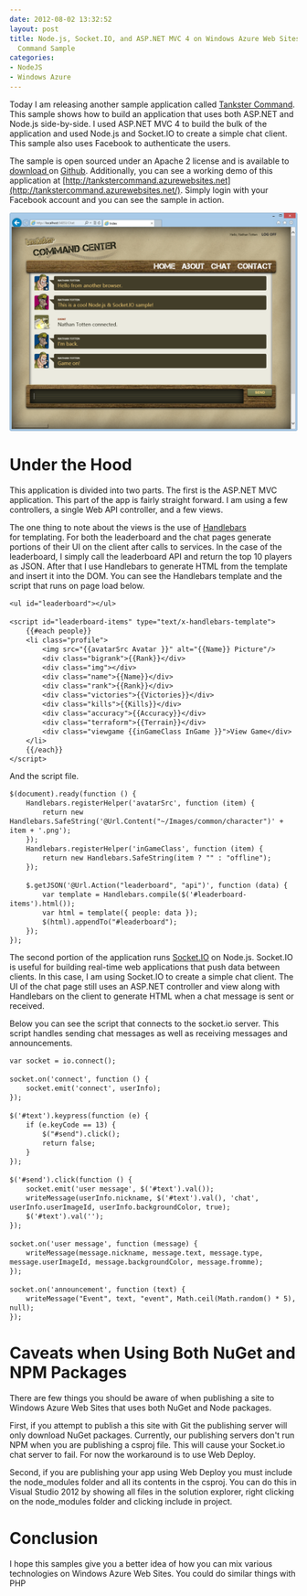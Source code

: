 ```yaml
---
date: 2012-08-02 13:32:52
layout: post
title: Node.js, Socket.IO, and ASP.NET MVC 4 on Windows Azure Web Sites - Tankster
  Command Sample
categories:
- NodeJS
- Windows Azure
---
```


Today I am releasing another sample application called [Tankster Command](https://github.com/WindowsAzure-Samples/TanksterCommand). This sample shows how to build an application that uses both ASP.NET and Node.js side-by-side. I used ASP.NET MVC 4 to build the bulk of the application and used Node.js and Socket.IO to create a simple chat client. This sample also uses Facebook to authenticate the users.

The sample is open sourced under an Apache 2 license and is available to [download ](https://github.com/WindowsAzure-Samples/TanksterCommand/zipball/master) on [Github](https://github.com/WindowsAzure-Samples/TanksterCommand). Additionally, you can see a working demo of this application at [http://tankstercommand.azurewebsites.net](http://tankstercommand.azurewebsites.net/). Simply login with your Facebook account and you can see the sample in action.

[![](/images/2012/08/chatpage.png)](/images/2012/08/chatpage.png)


# Under the Hood

This application is divided into two parts. The first is the ASP.NET MVC application. This part of the app is fairly straight forward. I am using a few controllers, a single Web API controller, and a few views.

The one thing to note about the views is the use of [Handlebars ](http://handlebarsjs.com/) for templating. For both the leaderboard and the chat pages generate portions of their UI on the client after calls to services. In the case of the leaderboard, I simply call the leaderboard API and return the top 10 players as JSON. After that I use Handlebars to generate HTML from the template and insert it into the DOM. You can see the Handlebars template and the script that runs on page load below.

	<ul id="leaderboard"></ul>
 
	<script id="leaderboard-items" type="text/x-handlebars-template">
		{{#each people}}
		<li class="profile">
			<img src="{{avatarSrc Avatar }}" alt="{{Name}} Picture"/>
			<div class="bigrank">{{Rank}}</div>
			<div class="img"></div>
			<div class="name">{{Name}}</div>
			<div class="rank">{{Rank}}</div>
			<div class="victories">{{Victories}}</div>
			<div class="kills">{{Kills}}</div>
			<div class="accuracy">{{Accuracy}}</div>
			<div class="terraform">{{Terrain}}</div>
			<div class="viewgame {{inGameClass InGame }}">View Game</div>
		</li>
		{{/each}}
	</script>

And the script file.

	$(document).ready(function () {
		Handlebars.registerHelper('avatarSrc', function (item) {
			return new Handlebars.SafeString('@Url.Content("~/Images/common/character")' + item + '.png');
		});
		Handlebars.registerHelper('inGameClass', function (item) {
			return new Handlebars.SafeString(item ? "" : "offline");
		});
 
		$.getJSON('@Url.Action("leaderboard", "api")', function (data) {
			var template = Handlebars.compile($('#leaderboard-items').html());
			var html = template({ people: data });
			$(html).appendTo("#leaderboard");
		});
	});

The second portion of the application runs [Socket.IO](http://socket.io/) on Node.js. Socket.IO is useful for building real-time web applications that push data between clients. In this case, I am using Socket.IO to create a simple chat client. The UI of the chat page still uses an ASP.NET controller and view along with Handlebars on the client to generate HTML when a chat message is sent or received.

Below you can see the script that connects to the socket.io server. This script handles sending chat messages as well as receiving messages and announcements.

	var socket = io.connect();
 
	socket.on('connect', function () {
		socket.emit('connect', userInfo);
	});
 
	$('#text').keypress(function (e) {
		if (e.keyCode == 13) {
			$("#send").click();
			return false;
		}
	});
 
	$('#send').click(function () {
		socket.emit('user message', $('#text').val());
		writeMessage(userInfo.nickname, $('#text').val(), 'chat', userInfo.userImageId, userInfo.backgroundColor, true);
		$('#text').val('');
	});
 
	socket.on('user message', function (message) {
		writeMessage(message.nickname, message.text, message.type, message.userImageId, message.backgroundColor, message.fromme);
	});
 
	socket.on('announcement', function (text) {
		writeMessage("Event", text, "event", Math.ceil(Math.random() * 5), null);
	});


# Caveats when Using Both NuGet and NPM Packages


There are few things you should be aware of when publishing a site to Windows Azure Web Sites that uses both NuGet and Node packages.

First, if you attempt to publish a this site with Git the publishing server will only download NuGet packages. Currently, our publishing servers don't run NPM when you are publishing a csproj file. This will cause your Socket.io chat server to fail. For now the workaround is to use Web Deploy.

Second, if you are publishing your app using Web Deploy you must include the node_modules folder and all its contents in the csproj. You can do this in Visual Studio 2012 by showing all files in the solution explorer, right clicking on the node_modules folder and clicking include in project.


# Conclusion


I hope this samples give you a better idea of how you can mix various technologies on Windows Azure Web Sites. You could do similar things with PHP
